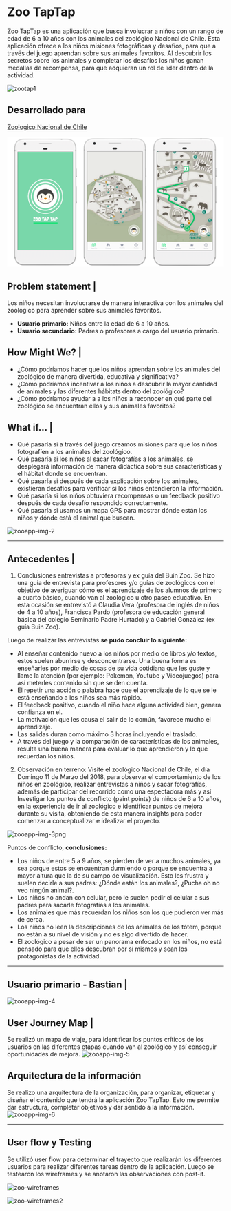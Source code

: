 # Zoo TapTap

Zoo TapTap es una aplicación que busca involucrar a niños con un rango de edad de 6 a 10 años con los animales del zoológico Nacional de Chile. Esta aplicación ofrece a los niños misiones fotográficas y desafíos, para que a través del juego aprendan sobre sus animales favoritos. Al descubrir los secretos sobre los animales y completar los desafíos los niños ganan medallas de recompensa, para que adquieran un rol de líder dentro de la actividad. 

![zootap1](https://user-images.githubusercontent.com/32286870/37943549-66812cfa-314e-11e8-8433-224aef7409c2.jpg)

## Desarrollado para 
[Zoologico Nacional de Chile](https://marvelapp.com/638g87g/screen/39836666)

![](/img/zooapp-img-1.png)


## Problem statement |
Los niños necesitan involucrarse de manera interactiva con los animales del zoológico para aprender sobre sus animales favoritos.

- **Usuario primario:** Niños entre la edad de 6 a 10 años.
- **Usuario secundario:** Padres o profesores a cargo del usuario primario. 

## How Might We? |
- ¿Cómo podríamos hacer que los niños aprendan sobre los animales del zoológico de manera divertida, educativa y significativa?
- ¿Cómo podríamos incentivar a los niños a descubrir la mayor cantidad de animales y las diferentes hábitats dentro del zoológico?
- ¿Cómo podríamos ayudar a a los niños a reconocer en qué parte del zoológico se encuentran ellos y sus animales favoritos? 

## What if… | 
- Qué pasaría si a través del juego creamos misiones para que los niños fotografíen a los animales del zoológico.
- Qué pasaría si los niños al sacar fotografías a los animales, se desplegará información de manera didáctica sobre sus características y el hábitat donde se encuentran.
- Qué pasaría si después de cada explicación sobre los animales, existieran desafíos para verificar si los niños entendieron la información. 
- Qué pasaría si los niños obtuviera recompensas o un feedback positivo después de cada desafío respondido correctamente.
- Qué pasaría si usamos un mapa GPS para mostrar dónde están los niños y dónde está el animal que buscan.

![zooapp-img-2](https://user-images.githubusercontent.com/32286870/37931982-acfed118-311d-11e8-8697-a70c6a4009c4.png)

***

## Antecedentes |
1. Conclusiones entrevistas a profesoras y ex guía del Buin Zoo.
Se hizo una guía de entrevista para profesores y/o guías de zoológicos con el objetivo de averiguar cómo es el aprendizaje de los alumnos de primero a cuarto básico, cuando van al zoológico u otro paseo educativo. En esta ocasión se entrevistó a Claudia Vera (profesora de inglés de niños de 4 a 10 años), Francisca Pardo (profesora de educación general básica del colegio Seminario Padre Hurtado) y a Gabriel González (ex guía Buin Zoo). 

Luego de realizar las entrevistas **se pudo concluir lo siguiente:**
- Al enseñar contenido nuevo a los niños por medio de libros y/o textos, estos suelen aburrirse y desconcentrarse. Una buena forma es enseñarles por medio de cosas de su vida cotidiana que les guste y llame la atención  (por ejemplo: Pokemon, Youtube y Videojuegos) para así meterles contenido sin que se den cuenta.
- El repetir una acción o palabra hace que el aprendizaje de lo que se le está enseñando a los niños sea más rápido.
- El feedback positivo, cuando el niño hace alguna actividad bien, genera confianza en el.
- La motivación que les causa el salir de lo común, favorece mucho el aprendizaje.
- Las salidas duran como máximo 3 horas incluyendo el traslado.
- A través del juego y la comparación de características de los animales, resulta una buena manera para evaluar lo que aprendieron y lo que recuerdan los niños.

2. Observación en terreno:
Visité el zoológico Nacional de Chile, el día Domingo 11 de Marzo del 2018, para observar el comportamiento de los niños en zoológico, realizar entrevistas a niños y sacar fotografías, además de participar del recorrido como una espectadora más y así Investigar los puntos de conflicto (paint points) de niños de 6 a 10 años, en la experiencia de ir al zoológico e identificar puntos de mejora durante su visita, obteniendo de esta manera insights para poder comenzar a conceptualizar e idealizar el proyecto. 

![zooapp-img-3png](https://user-images.githubusercontent.com/32286870/37932091-fdc79c7e-311d-11e8-8ef9-2ef3afe605b9.png)

Puntos de conflicto, **conclusiones:**
- Los niños de entre 5 a 9 años, se pierden de ver a muchos animales, ya sea porque estos se encuentran durmiendo o porque se encuentra a mayor altura que la de su campo de visualización. Esto les frustra y suelen decirle a sus padres: ¿Dónde están los animales?, ¿Pucha oh no veo ningún animal?.  
- Los niños no andan con celular, pero le suelen pedir el celular a sus padres para sacarle fotografías a los animales.
- Los animales que más recuerdan los niños son los que pudieron ver más de cerca.
- Los niños no leen la descripciones de los animales de los tótem, porque no están a su nivel de visión y no es algo divertido de hacer.
- El zoológico a pesar de ser un panorama enfocado en los niños, no está pensado para que ellos descubran por sí mismos y sean los protagonistas de la actividad.

***

## Usuario primario - Bastian |
![zooapp-img-4](https://user-images.githubusercontent.com/32286870/37933475-b7ae45d6-3121-11e8-83b8-513bde04daf9.png)

## User Journey Map |
Se realizó un mapa de viaje, para identificar los puntos críticos de los usuarios en las diferentes etapas cuando van al zoológico y así conseguir oportunidades de mejora.
![zooapp-img-5](https://user-images.githubusercontent.com/32286870/37934352-4533480a-3124-11e8-84a4-14cbf4fbd5ff.png)

## Arquitectura de la información
Se realizo una arquitectura de la organización, para organizar, etiquetar y diseñar el contenido que tendrá la aplicación Zoo TapTap. Esto me permite dar estructura, completar objetivos y dar sentido a la información.
![zooapp-img-6](https://user-images.githubusercontent.com/32286870/37934776-b7c19470-3125-11e8-91a5-6271a986b2ff.png)

***

## User flow y Testing 
Se utilizó user flow para determinar el trayecto que realizarán los diferentes usuarios para realizar diferentes tareas dentro de la aplicación. Luego se testearon los wireframes y se anotaron las observaciones con post-it.  

![zoo-wireframes](https://user-images.githubusercontent.com/32286870/38184848-e796b2ac-3620-11e8-8fe1-b2b3b7b2e144.jpg)

![zoo-wireframes2](https://user-images.githubusercontent.com/32286870/38184862-ff884fd8-3620-11e8-82d3-a441b0b61f90.jpg)
